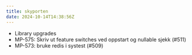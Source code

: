 ```yaml
---
title: skyporten
date: 2024-10-14T14:38:56Z
---
```

- Library upgrades
- MP-575: Skriv ut feature switches ved oppstart og nullable sjekk (#511)
- MP-573: bruke redis i systest (#509)

